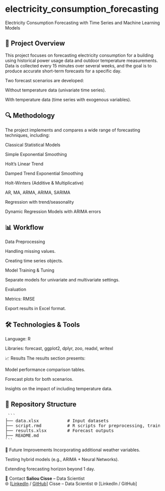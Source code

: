 # electricity_consumption_forecasting
Electricity Consumption Forecasting with Time Series and Machine Learning Models

## 📌 Project Overview
This project focuses on forecasting electricity consumption for a building using historical power usage data and outdoor temperature measurements. Data is collected every 15 minutes over several weeks, and the goal is to produce accurate short-term forecasts for a specific day.

Two forecast scenarios are developed:

Without temperature data (univariate time series).

With temperature data (time series with exogenous variables).

## 🔍 Methodology
The project implements and compares a wide range of forecasting techniques, including:

Classical Statistical Models

Simple Exponential Smoothing

Holt’s Linear Trend

Damped Trend Exponential Smoothing

Holt-Winters (Additive & Multiplicative)

AR, MA, ARMA, ARIMA, SARIMA

Regression with trend/seasonality

Dynamic Regression Models with ARIMA errors


## 📊 Workflow
Data Preprocessing

Handling missing values.

Creating time series objects.

Model Training & Tuning

Separate models for univariate and multivariate settings.

Evaluation

Metrics: RMSE

Export results in Excel format.

## 🛠️ Technologies & Tools
Language: R

Libraries: forecast, ggplot2, dplyr, zoo,  readxl, writexl 

📈 Results
The results section presents:

Model performance comparison tables.

Forecast plots for both scenarios.

Insights on the impact of including temperature data.

## 📂 Repository Structure
<pre> ```
├── data.xlsx           # Input datasets
├── script.rmd          # R scripts for preprocessing, training, evaluation
├── results.xlsx        # Forecast outputs 
├── README.md
``` </pre>
  
🚀 Future Improvements
Incorporating additional weather variables.

Testing hybrid models (e.g., ARIMA + Neural Networks).

Extending forecasting horizon beyond 1 day.

📧 Contact
**Saliou Cisse** – Data Scientist  
🌐 [[LinkedIn](https://www.linkedin.com/in/saliou-cisse-9b9935141/) / [GitHub](https://github.com/saliou-ds)] Cisse – Data Scientist
🌐 [LinkedIn / GitHub]
